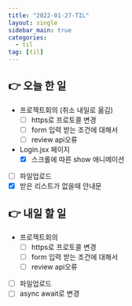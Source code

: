 ```yaml
---
title: "2022-01-27-TIL"
layout: single
sidebar_main: true
categories:
  - til
tag: [til]
---
```


## 👉 오늘 한 일

- 프로젝트회의 (취소 내일로 옮김)
  - [ ] https로 프로토콜 변경
  - [ ] form 입력 받는 조건에 대해서
  - [ ] review api오류
- Login.jsx 페이지
  - [x] 스크롤에 따른 show 애니메이션
- [ ] 파일업로드
- [x] 받은 리스트가 없을때 안내문

## 👉 내일 할 일

- 프로젝트회의
  - [ ] https로 프로토콜 변경
  - [ ] form 입력 받는 조건에 대해서
  - [ ] review api오류
- [ ] 파일업로드
- [ ] async await로 변경

<br /><br /><br /><br />
